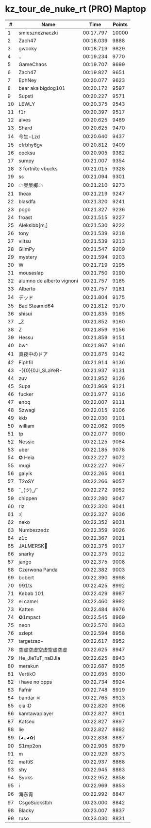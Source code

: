 # kz_tour_de_nuke_rt (PRO) Maptop

|  # | Name | Time | Points |
|-------------- | -------------- | -------------- | -------------- | 
| 1 | smieszneznaczki | 00:17.797 | 10000 | 
| 2 | Zach47 | 00:18.039 | 9888 | 
| 3 | gwooky | 00:18.719 | 9829 | 
| 4 | .. | 00:19.234 | 9770 | 
| 5 | GameChaos | 00:19.707 | 9699 | 
| 6 | Zach47 | 00:19.827 | 9651 | 
| 7 | EphNey | 00:20.077 | 9623 | 
| 8 | bear aka bigdog101 | 00:20.172 | 9597 | 
| 9 | Supsti | 00:20.227 | 9571 | 
| 10 | LEWLY | 00:20.375 | 9543 | 
| 11 | f1r | 00:20.397 | 9517 | 
| 12 | alves | 00:20.625 | 9489 | 
| 13 | Shard | 00:20.625 | 9470 | 
| 14 | 今生-Lzd | 00:20.640 | 9437 | 
| 15 | cfrbhy6gv | 00:20.812 | 9409 | 
| 16 | cocksu | 00:20.905 | 9382 | 
| 17 | sumpy | 00:21.007 | 9354 | 
| 18 | 3 fortnite vbucks | 00:21.015 | 9328 | 
| 19 | ss | 00:21.094 | 9301 | 
| 20 | ☁呆呆椰☁ | 00:21.210 | 9273 | 
| 21 | theax | 00:21.219 | 9247 | 
| 22 | blasdfa | 00:21.320 | 9241 | 
| 23 | pogo | 00:21.327 | 9236 | 
| 24 | froast | 00:21.515 | 9227 | 
| 25 | Aleksibb[m,] | 00:21.530 | 9222 | 
| 26 | tony | 00:21.539 | 9218 | 
| 27 | viltsu | 00:21.539 | 9213 | 
| 28 | GiimPy | 00:21.547 | 9209 | 
| 29 | mystery | 00:21.594 | 9203 | 
| 30 | W | 00:21.719 | 9195 | 
| 31 | mouseslap | 00:21.750 | 9190 | 
| 32 | alumno de alberto vignoni | 00:21.757 | 9185 | 
| 33 | Alberto | 00:21.757 | 9181 | 
| 34 | デッド | 00:21.804 | 9175 | 
| 35 | Bad Steamid64 | 00:21.812 | 9170 | 
| 36 | shisui | 00:21.835 | 9165 | 
| 37 | _Z | 00:21.852 | 9160 | 
| 38 | Z | 00:21.859 | 9156 | 
| 39 | Hessu | 00:21.859 | 9151 | 
| 40 | bw^ | 00:21.867 | 9146 | 
| 41 | 真夜中のドア | 00:21.875 | 9142 | 
| 42 | Fiphfil | 00:21.914 | 9136 | 
| 43 | -}{0}{0JI_SLaYeR- | 00:21.937 | 9131 | 
| 44 | zuv | 00:21.952 | 9126 | 
| 45 | Supa | 00:21.969 | 9121 | 
| 46 | fucker | 00:21.977 | 9116 | 
| 47 | enoq | 00:22.007 | 9111 | 
| 48 | Szwagi | 00:22.015 | 9106 | 
| 49 | kkb | 00:22.030 | 9101 | 
| 50 | william | 00:22.062 | 9095 | 
| 51 | tp | 00:22.077 | 9090 | 
| 52 | Nessie | 00:22.125 | 9084 | 
| 53 | uber | 00:22.185 | 9078 | 
| 54 | ✪ Heia | 00:22.227 | 9072 | 
| 55 | mugi | 00:22.227 | 9067 | 
| 56 | gaiyik | 00:22.265 | 9061 | 
| 57 | T2oSY | 00:22.266 | 9057 | 
| 58 | ¯\_(ツ)_/¯ | 00:22.272 | 9052 | 
| 59 | chippen | 00:22.280 | 9047 | 
| 60 | rlz | 00:22.320 | 9041 | 
| 61 | :( | 00:22.327 | 9036 | 
| 62 | neko | 00:22.352 | 9031 | 
| 63 | Numbezzedz | 00:22.359 | 9026 | 
| 64 | z1c | 00:22.367 | 9021 | 
| 65 | JALMERSK👀 | 00:22.375 | 9017 | 
| 66 | snarky | 00:22.375 | 9012 | 
| 67 | jango | 00:22.375 | 9008 | 
| 68 | Czerwona Panda | 00:22.382 | 9003 | 
| 69 | bobert | 00:22.390 | 8998 | 
| 70 | 991ts | 00:22.425 | 8992 | 
| 71 | Kebab 101 | 00:22.429 | 8987 | 
| 72 | el camel | 00:22.460 | 8982 | 
| 73 | Katten | 00:22.484 | 8976 | 
| 74 | ✪1mpact | 00:22.545 | 8969 | 
| 75 | neon | 00:22.570 | 8963 | 
| 76 | szlept | 00:22.594 | 8958 | 
| 77 | targetzao- | 00:22.617 | 8952 | 
| 78 | 空虚空虚空虚空虚空虚 | 00:22.625 | 8947 | 
| 79 | He_JleTuT_naDJla | 00:22.625 | 8943 | 
| 80 | merakun | 00:22.687 | 8935 | 
| 81 | VertikO | 00:22.695 | 8930 | 
| 82 | i have no opps | 00:22.734 | 8924 | 
| 83 | Fafnir | 00:22.748 | 8919 | 
| 84 | bandar ☠ | 00:22.765 | 8913 | 
| 85 | cia :D | 00:22.820 | 8906 | 
| 86 | kamtawaplayer | 00:22.827 | 8901 | 
| 87 | Katseu | 00:22.827 | 8897 | 
| 88 | lie | 00:22.827 | 8892 | 
| 89 | (◕ᴗ◕✿) | 00:22.838 | 8887 | 
| 90 | S1mp2on | 00:22.905 | 8879 | 
| 91 | m | 00:22.929 | 8873 | 
| 92 | mattiS | 00:22.937 | 8868 | 
| 93 | shy | 00:22.945 | 8863 | 
| 94 | Syuks | 00:22.952 | 8858 | 
| 95 | i | 00:22.969 | 8853 | 
| 96 | 海东青 | 00:22.992 | 8847 | 
| 97 | CsgoSuckstbh | 00:23.000 | 8842 | 
| 98 | Blacky | 00:23.007 | 8837 | 
| 99 | ruso | 00:23.030 | 8831 | 

